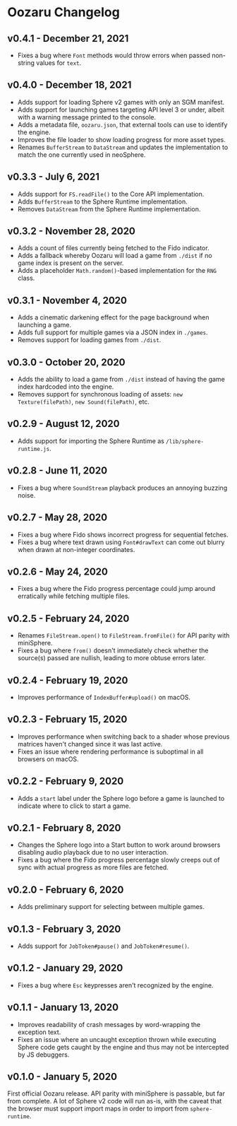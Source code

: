Oozaru Changelog
================

v0.4.1 - December 21, 2021
--------------------------

* Fixes a bug where `Font` methods would throw errors when passed non-string
  values for `text`.

v0.4.0 - December 18, 2021
--------------------------

* Adds support for loading Sphere v2 games with only an SGM manifest.
* Adds support for launching games targeting API level 3 or under, albeit with
  a warning message printed to the console.
* Adds a metadata file, `oozaru.json`, that external tools can use to identify
  the engine.
* Improves the file loader to show loading progress for more asset types.
* Renames `BufferStream` to `DataStream` and updates the implementation to
  match the one currently used in neoSphere.


v0.3.3 - July 6, 2021
---------------------

* Adds support for `FS.readFile()` to the Core API implementation.
* Adds `BufferStream` to the Sphere Runtime implementation.
* Removes `DataStream` from the Sphere Runtime implementation.

v0.3.2 - November 28, 2020
--------------------------

* Adds a count of files currently being fetched to the Fido indicator.
* Adds a fallback whereby Oozaru will load a game from `./dist` if no game
  index is present on the server.
* Adds a placeholder `Math.random()`-based implementation for the `RNG` class.

v0.3.1 - November 4, 2020
-------------------------

* Adds a cinematic darkening effect for the page background when launching a
  game.
* Adds full support for multiple games via a JSON index in `./games`.
* Removes support for loading games from `./dist`.

v0.3.0 - October 20, 2020
-------------------------

* Adds the ability to load a game from `./dist` instead of having the game
  index hardcoded into the engine.
* Removes support for synchronous loading of assets: `new Texture(filePath)`,
  `new Sound(filePath)`, etc.


v0.2.9 - August 12, 2020
------------------------

* Adds support for importing the Sphere Runtime as `/lib/sphere-runtime.js`.

v0.2.8 - June 11, 2020
----------------------

* Fixes a bug where `SoundStream` playback produces an annoying buzzing noise.

v0.2.7 - May 28, 2020
---------------------

* Fixes a bug where Fido shows incorrect progress for sequential fetches.
* Fixes a bug where text drawn using `Font#drawText` can come out blurry when
  drawn at non-integer coordinates.

v0.2.6 - May 24, 2020
---------------------

* Fixes a bug where the Fido progress percentage could jump around erratically
  while fetching multiple files.

v0.2.5 - February 24, 2020
--------------------------

* Renames `FileStream.open()` to `FileStream.fromFile()` for API parity with
  miniSphere.
* Fixes a bug where `from()` doesn't immediately check whether the source(s)
  passed are nullish, leading to more obtuse errors later.

v0.2.4 - February 19, 2020
--------------------------

* Improves performance of `IndexBuffer#upload()` on macOS.

v0.2.3 - February 15, 2020
--------------------------

* Improves performance when switching back to a shader whose previous matrices
  haven't changed since it was last active.
* Fixes an issue where rendering performance is suboptimal in all browsers on
  macOS.

v0.2.2 - February 9, 2020
-------------------------

* Adds a `start` label under the Sphere logo before a game is launched to
  indicate where to click to start a game.

v0.2.1 - February 8, 2020
-------------------------

* Changes the Sphere logo into a Start button to work around browsers disabling
  audio playback due to no user interaction.
* Fixes a bug where the Fido progress percentage slowly creeps out of sync with
  actual progress as more files are fetched.

v0.2.0 - February 6, 2020
-------------------------

* Adds preliminary support for selecting between multiple games.


v0.1.3 - February 3, 2020
-------------------------

* Adds support for `JobToken#pause()` and `JobToken#resume()`.

v0.1.2 - January 29, 2020
-------------------------

* Fixes a bug where `Esc` keypresses aren't recognized by the engine.

v0.1.1 - January 13, 2020
-------------------------

* Improves readability of crash messages by word-wrapping the exception text.
* Fixes an issue where an uncaught exception thrown while executing Sphere code
  gets caught by the engine and thus may not be intercepted by JS debuggers.

v0.1.0 - January 5, 2020
------------------------

First official Oozaru release.  API parity with miniSphere is passable, but far
from complete. A lot of Sphere v2 code will run as-is, with the caveat that
the browser must support import maps in order to import from `sphere-runtime`.
